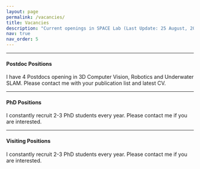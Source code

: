 ```yaml
---
layout: page
permalink: /vacancies/
title: Vacancies
description: "Current openings in SPACE Lab (Last Update: 25 August, 2024)"
nav: true
nav_order: 5
---
```


---
<section>
  <h4>Postdoc Positions</h4>
  
  I have 4 Postdocs opening in 3D Computer Vision, Robotics and Underwater SLAM. Please contact me with your publication list and latest CV.
  
</section>

---
<section>
  <h4>PhD Positions</h4>
   
   I constantly recruit 2-3 PhD students every year. Please contact me if you are interested. 
  
</section>

---
<section>
  <h4>Visiting Positions</h4>
  
  I constantly recruit 2-3 PhD students every year. Please contact me if you are interested. 
  
</section>
